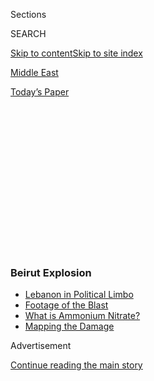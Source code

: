 <div id="app">

<div id="standalone-header">

<div class="interactive-masthead NYTAppHideMasthead css-qz70u6 e1suatyy0">

<div class="section css-ui9rw0 e1suatyy2">

<div class="css-eph4ug er09x8g0">

<div class="css-6n7j50">

</div>

<span class="css-1dv1kvn">Sections</span>

<div class="css-10488qs">

<span class="css-1dv1kvn">SEARCH</span>

</div>

[Skip to content](#site-content)[Skip to site index](#site-index)

</div>

<div id="masthead-section-label" class="css-1wr3we4 eaxe0e00">

[Middle
East](https://www.nytimes3xbfgragh.onion/section/world/middleeast)

</div>

<div class="css-10698na e1huz5gh0">

</div>

</div>

<div id="masthead-bar-one" class="section hasLinks css-15hmgas e1csuq9d3">

<div class="css-uqyvli e1csuq9d0">

</div>

<div class="css-1uqjmks e1csuq9d1">

</div>

<div class="css-9e9ivx">

[](https://myaccount.nytimes3xbfgragh.onion/auth/login?response_type=cookie&client_id=vi)

</div>

<div class="css-1bvtpon e1csuq9d2">

[Today’s
Paper](https://www.nytimes3xbfgragh.onion/section/todayspaper)

</div>

</div>

</div>

<div class="css-1aor85t" style="opacity:0.000000001;z-index:-1;visibility:hidden">

<div class="css-1hqnpie">

<div class="css-epjblv">

<span class="css-17xtcya">[Middle
East](/section/world/middleeast)</span><span class="css-x15j1o">|</span><span class="css-fwqvlz">Mapping
the Damage From the Beirut
Explosion</span>

</div>

<div class="css-k008qs">

<div class="css-1iwv8en">

<span class="css-18z7m18"></span>

<div>

</div>

</div>

<span class="css-1n6z4y">https://nyti.ms/33mMSxk</span>

<div class="css-1705lsu">

<div class="css-4xjgmj">

<div class="css-4skfbu" data-role="toolbar" data-aria-label="Social Media Share buttons, Save button, and Comments Panel with current comment count" data-testid="share-tools">

  - 
  - 
  - 
  - 
    
    <div class="css-6n7j50">
    
    </div>

  - 
  - 

</div>

</div>

</div>

</div>

</div>

</div>

<div class="css-mij9hh">

<div class="css-l9svim">

### <span class="css-o42ig8"><span><span class="css-1rxm0ex">Beirut</span><span class="css-1rxm0ex"> Explosion</span></span></span>

  - <span class="css-ousu42">[Lebanon in Political
    Limbo](https://www.nytimes3xbfgragh.onion/2020/08/11/world/middleeast/lebanon-government-resigns-explainer.html?name=styln-beirut&region=TOP_BANNER&variant=undefined&block=storyline_menu_recirc&action=click&pgtype=Interactive&impression_id=d4440f00-e38f-11ea-a0fd-ad25549458e4)</span>
  - <span class="css-ousu42">[Footage of the
    Blast](https://www.nytimes3xbfgragh.onion/2020/08/05/video/beirut-explosion-footage.html?name=styln-beirut&region=TOP_BANNER&variant=undefined&block=storyline_menu_recirc&action=click&pgtype=Interactive&impression_id=d4443610-e38f-11ea-a0fd-ad25549458e4)</span>
  - <span class="css-ousu42">[What is Ammonium
    Nitrate?](https://www.nytimes3xbfgragh.onion/2020/08/05/world/middleeast/beirut-explosion-ammonium-nitrate.html?name=styln-beirut&region=TOP_BANNER&variant=undefined&block=storyline_menu_recirc&action=click&pgtype=Interactive&impression_id=d4443611-e38f-11ea-a0fd-ad25549458e4)</span>
  - <span class="css-ousu42">[Mapping the
    Damage](https://www.nytimes3xbfgragh.onion/interactive/2020/08/04/world/middleeast/beirut-explosion-damage.html?name=styln-beirut&region=TOP_BANNER&variant=undefined&block=storyline_menu_recirc&action=click&pgtype=Interactive&impression_id=d4443612-e38f-11ea-a0fd-ad25549458e4)</span>

</div>

</div>

<div id="top-wrapper" class="css-1sy8kpn">

<div id="top-slug" class="css-l9onyx">

Advertisement

</div>

[Continue reading the main
story](#after-top)

<div class="ad top-wrapper" style="text-align:center;height:100%;display:block;min-height:250px">

<div id="top" class="place-ad" data-position="top" data-size-key="top">

</div>

</div>

<div id="after-top">

</div>

</div>

<div class="css-11kjks6" data-role="region" data-aria-label="comments panel" tabindex="-1">

<div class="css-1h21wu5">

<div class="css-akb3vb">

<div>

<div class="css-1yip8nf">

## [Comments](#commentsContainer)

[Mapping the Damage From the Beirut Explosion]()[Skip to Comments]()

<div class="css-c32q7m">

The comments section is closed. To submit a letter to the editor for
publication, write to <letters@NYTimes.com>.

</div>

</div>

<div class="css-1bxnhxc">

</div>

<div class="css-1yip8nf">

</div>

</div>

</div>

</div>

</div>

</div>

<div id="site-content" data-role="main">

# Mapping the Damage From the Beirut Explosion

<div class="css-1vegfwe interactive-byline-container">

By [<span class="css-1baulvz" itemprop="name">Anjali
Singhvi</span>](https://www.nytimes3xbfgragh.onion/by/anjali-singhvi),
<span class="css-1baulvz" itemprop="name">Scott Reinhard</span>,
[<span class="css-1baulvz" itemprop="name">Allison
McCann</span>](https://www.nytimes3xbfgragh.onion/by/allison-mccann),
[<span class="css-1baulvz" itemprop="name">Lauren
Leatherby</span>](https://www.nytimes3xbfgragh.onion/by/lauren-leatherby)
and [<span class="css-1baulvz last-byline" itemprop="name">Blacki
Migliozzi</span>](https://www.nytimes3xbfgragh.onion/by/blacki-migliozzi)Aug.
5,
2020

</div>

<div id="interactive-standalone-sharetools" class="css-wkcogx">

<div>

<div class="interactive-sharetools css-9z2bwm" data-role="toolbar" data-aria-label="Social Media Share buttons, Save button, and Comments Panel with current comment count" data-testid="share-tools">

  - 
  - 
  - 
  - 
    
    <div class="css-6n7j50">
    
    </div>

  - *<span class="css-1dtr3u3">49</span>*

</div>

</div>

</div>

<div id="beirut-explosion-damage" class="section interactive-standard interactive-content interactive-size-scoop css-uc81c" data-id="100000007272796">

<div class="css-17ih8de interactive-body">

<div class="g-top-asset g-top" style="">

<div class="g-asset g-graphic" style="max-width: 250px">

<div data-role="img">

<div id="g-locator-box" class="ai2html">

<div id="g-locator-250" class="g-artboard" style="max-width: 250px;max-height: 221px" data-aspect-ratio="1.131" data-min-width="0">

<div style="padding: 0 0 88.4% 0;">

</div>

![](data:image/gif;base64,R0lGODlhCgAKAIAAAB8fHwAAACH5BAEAAAAALAAAAAAKAAoAAAIIhI+py+0PYysAOw==)

<div id="g-ai0-1" class="g-Layer_1 g-aiAbs g-aiPointText" style="top:38.1278%;margin-top:-9.3px;left:40.2289%;width:98px;">

LEBANON

</div>

<div id="g-ai0-2" class="g-Layer_1 g-aiAbs g-aiPointText" style="top:49.2153%;margin-top:-8.8px;right:72.6344%;width:58px;">

Beirut

</div>

</div>

</div>

</div>

</div>

</div>

<div class="g-header-container">

</div>

<div class="g-story g-freebird g-max-limit" data-preview-slug="2020-08-04-beirut-explosion">

Explosions [erupted in Lebanon’s
capital](https://www.nytimes3xbfgragh.onion/2020/08/05/world/middleeast/beirut-explosion.html)
on Tuesday evening, leveling buildings, damaging hospitals and
shattering windows for miles. More than 5,000 people were injured and at
least 135 were killed.

A shock wave raced from the site of the blast, on Beirut’s industrial
waterfront, into the city’s densely populated residential neighborhoods
and downtown shopping districts. Dozens of nearby buildings — including
grain silos storing [around 85 percent of the country’s
grain](https://www.nytimes3xbfgragh.onion/2020/08/05/world/middleeast/beirut-explosion-what-happened.html)
— were severely damaged or destroyed, imagery from the aftermath
showed.

<div class="g-asset g-graphic" style="max-width: 900px">

<div data-role="img">

<div id="g-drone-box" class="ai2html">

<div id="g-drone-335" class="g-artboard" style="max-width: 335px;max-height: 560px" data-aspect-ratio="0.598" data-min-width="0" data-max-width="599">

<div style="padding: 0 0 167.1642% 0;">

</div>

![](data:image/gif;base64,R0lGODlhCgAKAIAAAB8fHwAAACH5BAEAAAAALAAAAAAKAAoAAAIIhI+py+0PYysAOw==)

<div id="g-ai0-1" class="g-text g-aiAbs g-aiPointText" style="top:20.0383%;margin-top:-8.2px;left:40.746%;margin-left:-69.5px;width:139px;">

SITE OF
EXPLOSION

</div>

<div id="g-ai0-2" class="g-text g-aiAbs g-aiPointText" style="top:24.5084%;margin-top:-16.2px;left:40.8451%;margin-left:-62.5px;width:125px;">

Warehouse storing

ammonium
nitrate

</div>

<div id="g-ai0-3" class="g-text g-aiAbs" style="top:47.5%;left:73.7305%;width:26.5672%;">

Destroyed

grain
silos

</div>

<div id="g-ai0-4" class="g-text g-aiAbs g-aiPointText" style="top:93.9582%;margin-top:-17.2px;left:84.6645%;margin-left:-57.5px;width:115px;">

PORT
OF

BEIRUT

</div>

</div>

<div id="g-drone-600" class="g-artboard" style="width:600px; height:1000px;" data-aspect-ratio="0.6" data-min-width="600" data-max-width="899">

<div style="">

</div>

![](data:image/gif;base64,R0lGODlhCgAKAIAAAB8fHwAAACH5BAEAAAAALAAAAAAKAAoAAAIIhI+py+0PYysAOw==)

<div id="g-ai1-1" class="g-text g-aiAbs g-aiPointText" style="top:41.7231%;margin-top:-8.2px;left:1.4646%;width:148px;">

SITE OF
EXPLOSION

</div>

<div id="g-ai1-2" class="g-text g-aiAbs g-aiPointText" style="top:44.4266%;margin-top:-16.3px;left:2.7805%;width:133px;">

Warehouse storing

ammonium
nitrate

</div>

<div id="g-ai1-3" class="g-text g-aiAbs g-aiPointText" style="top:51.8266%;margin-top:-8.3px;left:73.1496%;width:145px;">

Destroyed grain
silos

</div>

<div id="g-ai1-4" class="g-text g-aiAbs g-aiPointText" style="top:94.3166%;margin-top:-17.2px;left:86.4523%;margin-left:-57.5px;width:115px;">

PORT
OF

BEIRUT

</div>

</div>

<div id="g-drone-900" class="g-artboard" style="width:900px; height:1500px;" data-aspect-ratio="0.6" data-min-width="900">

<div style="">

</div>

![](data:image/gif;base64,R0lGODlhCgAKAIAAAB8fHwAAACH5BAEAAAAALAAAAAAKAAoAAAIIhI+py+0PYysAOw==)

<div id="g-ai2-1" class="g-text g-aiAbs g-aiPointText" style="top:40.6821%;margin-top:-8.2px;left:6.8169%;width:148px;">

SITE OF
EXPLOSION

</div>

<div id="g-ai2-2" class="g-text g-aiAbs g-aiPointText" style="top:42.4844%;margin-top:-16.3px;left:7.6943%;width:133px;">

Warehouse storing

ammonium
nitrate

</div>

<div id="g-ai2-3" class="g-text g-aiAbs g-aiPointText" style="top:51.9511%;margin-top:-8.3px;left:72.4169%;width:145px;">

Destroyed grain
silos

</div>

<div id="g-ai2-4" class="g-text g-aiAbs g-aiPointText" style="top:91.5444%;margin-top:-17.2px;left:87.031%;margin-left:-57.5px;width:115px;">

PORT OF

BEIRUT

</div>

</div>

</div>

</div>

<div class="g-source">

<span class="g-credit">Source:
[@rabzthecopter](https://www.instagram.com/rabzthecopter/)</span>

</div>

</div>

Officials said it appeared the [larger blast was caused by the
detonation](https://www.nytimes3xbfgragh.onion/2020/08/05/world/middleeast/beirut-explosion-what-happened.html)
of more than 2,700 tons of highly explosive ammonium nitrate that had
been stored in a warehouse at the port since it was confiscated from a
cargo ship in
2014.

<div class="g-asset g-graphic g-asset-width-bleed" style="">

<div data-role="img">

<div id="g-satmap-box" class="ai2html">

<div id="g-satmap-1050_copy" class="g-artboard" style="min-width: 1050px;" data-aspect-ratio="1.036" data-min-width="1050">

<div style="padding: 0 0 96.5488% 0;">

</div>

![](data:image/gif;base64,R0lGODlhCgAKAIAAAB8fHwAAACH5BAEAAAAALAAAAAAKAAoAAAIIhI+py+0PYysAOw==)

<div id="g-ai0-1" class="g-text-shadow g-aiAbs g-aiPointText" style="top:4.909%;margin-top:-8.8px;right:70.4486%;width:278px;">

Satellite image captured after the
explosion

</div>

<div id="g-ai0-2" class="g-text-shadow g-aiAbs g-aiPointText" style="top:19.952%;margin-top:-8.3px;left:88.7824%;width:48px;">

JISR

</div>

<div id="g-ai0-3" class="g-text-shadow g-aiAbs g-aiPointText" style="top:23.0987%;margin-top:-17.2px;left:58.9972%;margin-left:-57.5px;width:115px;">

PORT
OF

BEIRUT

</div>

<div id="g-ai0-4" class="g-text-shadow g-aiAbs g-aiPointText" style="top:23.6018%;margin-top:-8.3px;left:78.2372%;width:93px;">

KARANTINA

</div>

<div id="g-ai0-5" class="g-text-shadow g-aiAbs g-aiPointText" style="top:25.0814%;margin-top:-16.3px;left:19.6577%;margin-left:-63.5px;width:127px;">

BEIRUT
CENTRAL

DISTRICT

</div>

<div id="g-ai0-6" class="g-text-shadow g-aiAbs g-aiPointText" style="top:29.2244%;margin-top:-24.3px;left:76.4491%;width:135px;">

Patients evacuated

from
Karantina

Hospital

</div>

<div id="g-ai0-7" class="g-text-shadow g-aiAbs g-aiPointText" style="top:28.3366%;margin-top:-8.3px;left:66.8888%;width:103px;">

Capsized
ship

</div>

<div id="g-ai0-8" class="g-text-shadow g-aiAbs g-aiPointText" style="top:30.4047%;margin-top:-8.2px;left:54.8399%;width:157px;">

SITE OF
EXPLOSIONS

</div>

<div id="g-ai0-9" class="g-text-shadow g-aiAbs g-aiPointText" style="top:35.4389%;margin-top:-32.3px;right:51.9663%;width:127px;">

Beirut Port Silos

and surrounding

buildings
severely

damaged

</div>

<div id="g-ai0-10" class="g-text-shadow g-aiAbs g-aiPointText" style="top:34.0579%;margin-top:-16.3px;left:57.5513%;width:141px;">

Warehouse storing

‘explosive
materials’

</div>

<div id="g-ai0-11" class="g-text-shadow g-aiAbs g-aiPointText" style="top:41.5529%;margin-top:-15.2px;left:54.6585%;width:147px;">

Warehouses destroyed

or
damaged

</div>

<div id="g-ai0-12" class="g-text-shadow g-aiAbs g-aiPointText" style="top:42.9357%;margin-top:-24.3px;left:17.8743%;width:169px;">

Glass shattered in

upscale shopping
district

</div>

<div id="g-ai0-13" class="g-text-shadow g-aiAbs g-aiPointText" style="top:43.5276%;margin-top:-8.3px;left:38.8389%;width:92px;">

AL
MARFA’A

</div>

<div id="g-ai0-14" class="g-text-shadow g-aiAbs g-aiPointText" style="transform: matrix(0.9593,0.2823,-0.2823,0.9593,0,0);transform-origin: 50% 56.9179840562086%;-webkit-transform: matrix(0.9593,0.2823,-0.2823,0.9593,0,0);-webkit-transform-origin: 50% 56.9179840562086%;-ms-transform: matrix(0.9593,0.2823,-0.2823,0.9593,0,0);-ms-transform-origin: 50% 56.9179840562086%;top:45.398%;margin-top:-7.2px;left:86.4362%;margin-left:-54px;width:108px;">

Charles
Helou

</div>

<div id="g-ai0-15" class="g-text-shadow g-aiAbs g-aiPointText" style="top:45.599%;margin-top:-16.3px;left:66.9055%;width:116px;">

Facade stripped

off
towers

</div>

<div id="g-ai0-16" class="g-text-shadow g-aiAbs g-aiPointText" style="top:45.0796%;left:41.8555%;width:79px;">

Damaged

buildings

</div>

<div id="g-ai0-17" class="g-text-shadow g-aiAbs g-aiPointText" style="top:48.8543%;margin-top:-24.3px;left:14.9041%;width:142px;">

Storefronts

shattered
downtown

</div>

<div id="g-ai0-18" class="g-text-shadow g-aiAbs g-aiPointText" style="top:48.2624%;margin-top:-16.3px;left:4.9798%;width:99px;">

Damage at

Grand
Serail

</div>

<div id="g-ai0-19" class="g-text-shadow g-aiAbs g-aiPointText" style="transform: matrix(0.986,0.1664,-0.1664,0.986,0,0);transform-origin: 50% 56.9179840562086%;-webkit-transform: matrix(0.986,0.1664,-0.1664,0.986,0,0);-webkit-transform-origin: 50% 56.9179840562086%;-ms-transform: matrix(0.986,0.1664,-0.1664,0.986,0,0);-ms-transform-origin: 50% 56.9179840562086%;top:48.8505%;margin-top:-7.2px;left:82.4072%;margin-left:-47px;width:94px;">

Armenia
St.

</div>

<div id="g-ai0-20" class="g-text-shadow g-aiAbs g-aiPointText" style="transform: matrix(0.9912,0.1325,-0.1325,0.9912,0,0);transform-origin: 50% 56.9179840562086%;-webkit-transform: matrix(0.9912,0.1325,-0.1325,0.9912,0,0);-webkit-transform-origin: 50% 56.9179840562086%;-ms-transform: matrix(0.9912,0.1325,-0.1325,0.9912,0,0);-ms-transform-origin: 50% 56.9179840562086%;top:50.5274%;margin-top:-7.2px;left:46.5082%;margin-left:-54px;width:108px;">

Charles
Helou

</div>

<div id="g-ai0-21" class="g-text-shadow g-aiAbs g-aiPointText" style="top:50.7285%;margin-top:-8.3px;left:61.6696%;width:110px;">

MAR
MIKHAEL

</div>

<div id="g-ai0-22" class="g-text-shadow g-aiAbs g-aiPointText" style="transform: matrix(0.9928,-0.1199,0.1199,0.9928,0,0);transform-origin: 50% 56.9175167195839%;-webkit-transform: matrix(0.9928,-0.1199,0.1199,0.9928,0,0);-webkit-transform-origin: 50% 56.9175167195839%;-ms-transform: matrix(0.9928,-0.1199,0.1199,0.9928,0,0);-ms-transform-origin: 50% 56.9175167195839%;top:52.6976%;margin-top:-7.2px;left:59.8189%;margin-left:-47px;width:94px;">

Armenia
St.

</div>

<div id="g-ai0-23" class="g-text-shadow g-aiAbs g-aiPointText" style="top:53.1683%;left:45.2378%;width:79px;">

Damaged

buildings

</div>

<div id="g-ai0-24" class="g-text-shadow g-aiAbs g-aiPointText" style="top:53.9837%;margin-top:-8.3px;left:31.3608%;width:102px;">

GEMMAYZEH

</div>

<div id="g-ai0-25" class="g-text-shadow g-aiAbs g-aiPointText" style="top:53.4642%;left:59.2815%;width:64px;">

Rubble

</div>

<div id="g-ai0-26" class="g-text-shadow g-aiAbs g-aiPointText" style="top:54.3783%;margin-top:-8.3px;left:80.6496%;margin-left:-36px;width:72px;">

GEITAWI

</div>

<div id="g-ai0-27" class="g-text-shadow g-aiAbs g-aiPointText" style="top:57.0416%;margin-top:-16.3px;left:18.6598%;width:114px;">

Mohammad

AlAmin
Mosque

</div>

<div id="g-ai0-28" class="g-text-shadow g-aiAbs g-aiPointText" style="top:60.9873%;margin-top:-16.3px;left:66.9206%;width:132px;">

St. George

Hospital
damaged

</div>

<div id="g-ai0-29" class="g-text-shadow g-aiAbs g-aiPointText" style="top:60.3692%;left:50.6401%;width:129px;">

Wounded children

in
Gemmayzeh

</div>

<div id="g-ai0-30" class="g-text-shadow g-aiAbs g-aiPointText" style="transform: matrix(0.993,0.118,-0.118,0.993,0,0);transform-origin: 50% 56.9175167195839%;-webkit-transform: matrix(0.993,0.118,-0.118,0.993,0,0);-webkit-transform-origin: 50% 56.9175167195839%;-ms-transform: matrix(0.993,0.118,-0.118,0.993,0,0);-ms-transform-origin: 50% 56.9175167195839%;top:63.4496%;margin-top:-7.2px;left:39.1949%;margin-left:-54.5px;width:109px;">

Charles
Malek

</div>

<div id="g-ai0-31" class="g-text-shadow g-aiAbs g-aiPointText" style="top:65.8207%;margin-top:-8.3px;left:51.4445%;width:177px;">

Damage on Charles
Malek

</div>

<div id="g-ai0-32" class="g-text-shadow g-aiAbs g-aiPointText" style="top:67.0045%;margin-top:-8.3px;left:12.868%;width:91px;">

BACHOURA

</div>

<div id="g-ai0-33" class="g-text-shadow g-aiAbs g-aiPointText" style="top:72.0559%;margin-top:-15.5px;left:33.6047%;width:179px;">

BEIRUT

</div>

<div id="g-ai0-34" class="g-text-shadow g-aiAbs g-aiPointText" style="transform: matrix(0.8911,-0.4538,0.4538,0.8911,0,0);transform-origin: 50% 56.9179840562086%;-webkit-transform: matrix(0.8911,-0.4538,0.4538,0.8911,0,0);-webkit-transform-origin: 50% 56.9179840562086%;-ms-transform: matrix(0.8911,-0.4538,0.4538,0.8911,0,0);-ms-transform-origin: 50% 56.9179840562086%;top:74.6948%;margin-top:-7.2px;left:70.5926%;margin-left:-54.5px;width:109px;">

Independance

</div>

<div id="g-ai0-35" class="g-text-shadow g-aiAbs g-aiPointText" style="top:79.828%;margin-top:-16.3px;left:25.4478%;width:134px;">

Damage at Sodeco

Square
mall

</div>

<div id="g-ai0-36" class="g-text-shadow g-aiAbs g-aiPointText" style="top:80.0253%;margin-top:-16.3px;left:53.6703%;width:153px;">

Apartment windows

blown out in
Achrafieh

</div>

<div id="g-ai0-37" class="g-text-shadow g-aiAbs g-aiPointText" style="top:90.2841%;margin-top:-32.3px;left:49.495%;width:172px;">

Damage at Hôtel-Dieu de

France hospital, where

around 400 injured

people were later
taken.

</div>

<div id="g-ai0-38" class="g-text-shadow g-aiAbs g-aiPointText" style="top:87.9167%;margin-top:-8.3px;left:5.6393%;width:140px;">

BOURJ ABI
HAYDAR

</div>

<div id="g-ai0-39" class="g-text-shadow g-aiAbs g-aiPointText" style="top:88.114%;margin-top:-8.3px;left:34.1573%;width:74px;">

SODECO

</div>

</div>

<div id="g-satmap-900" class="g-artboard" style="min-width: 900px;max-width: 1049px;max-height: 1126px" data-aspect-ratio="0.932" data-min-width="900" data-max-width="1049">

<div style="padding: 0 0 107.2968% 0;">

</div>

![](data:image/gif;base64,R0lGODlhCgAKAIAAAB8fHwAAACH5BAEAAAAALAAAAAAKAAoAAAIIhI+py+0PYysAOw==)

<div id="g-ai1-1" class="g-Layer_5 g-aiAbs g-aiPointText" style="top:4.0144%;margin-top:-8.8px;right:69.1437%;width:278px;">

Satellite image captured after the
explosion

</div>

<div id="g-ai1-2" class="g-text-shadow g-aiAbs g-aiPointText" style="top:15.043%;margin-top:-8.3px;left:94.4908%;width:48px;">

JISR

</div>

<div id="g-ai1-3" class="g-text-shadow g-aiAbs g-aiPointText" style="top:19.8997%;margin-top:-17.2px;left:59.5072%;margin-left:-57.5px;width:115px;">

PORT
OF

BEIRUT

</div>

<div id="g-ai1-4" class="g-text-shadow g-aiAbs g-aiPointText" style="top:19.8065%;margin-top:-8.3px;left:82.9434%;width:93px;">

KARANTINA

</div>

<div id="g-ai1-5" class="g-text-shadow g-aiAbs g-aiPointText" style="top:21.3599%;margin-top:-16.3px;left:14.6006%;margin-left:-63.5px;width:127px;">

BEIRUT
CENTRAL

DISTRICT

</div>

<div id="g-ai1-6" class="g-text-shadow g-aiAbs g-aiPointText" style="top:25.7092%;margin-top:-24.3px;left:80.8573%;width:135px;">

Patients evacuated

from
Karantina

Hospital

</div>

<div id="g-ai1-7" class="g-text-shadow g-aiAbs g-aiPointText" style="top:24.2594%;margin-top:-8.3px;left:69.3602%;width:103px;">

Capsized
ship

</div>

<div id="g-ai1-8" class="g-text-shadow g-aiAbs g-aiPointText" style="top:27.3624%;margin-top:-8.2px;left:55.9435%;width:157px;">

SITE OF
EXPLOSIONS

</div>

<div id="g-ai1-9" class="g-text-shadow g-aiAbs g-aiPointText" style="top:32.1296%;margin-top:-32.3px;right:53.4795%;width:127px;">

Beirut Port Silos

and surrounding

buildings
severely

damaged

</div>

<div id="g-ai1-10" class="g-text-shadow g-aiAbs g-aiPointText" style="top:30.6798%;margin-top:-16.3px;left:58.8099%;width:141px;">

Warehouse storing

‘explosive
materials’

</div>

<div id="g-ai1-11" class="g-text-shadow g-aiAbs g-aiPointText" style="top:38.2374%;margin-top:-15.2px;left:55.7091%;width:147px;">

Warehouses destroyed

or
damaged

</div>

<div id="g-ai1-12" class="g-text-shadow g-aiAbs g-aiPointText" style="top:40.1033%;margin-top:-24.3px;left:12.52%;width:169px;">

Glass shattered in

upscale shopping
district

</div>

<div id="g-ai1-13" class="g-text-shadow g-aiAbs g-aiPointText" style="top:41.2424%;margin-top:-8.3px;left:35.9447%;width:92px;">

AL
MARFA’A

</div>

<div id="g-ai1-14" class="g-text-shadow g-aiAbs g-aiPointText" style="transform: matrix(0.9593,0.2823,-0.2823,0.9593,0,0);transform-origin: 50% 56.9179840562086%;-webkit-transform: matrix(0.9593,0.2823,-0.2823,0.9593,0,0);-webkit-transform-origin: 50% 56.9179840562086%;-ms-transform: matrix(0.9593,0.2823,-0.2823,0.9593,0,0);-ms-transform-origin: 50% 56.9179840562086%;top:42.6882%;margin-top:-7.2px;left:92.5088%;margin-left:-54px;width:108px;">

Charles
Helou

</div>

<div id="g-ai1-15" class="g-text-shadow g-aiAbs g-aiPointText" style="top:42.8993%;margin-top:-16.3px;left:69.7231%;width:116px;">

Facade stripped

off
towers

</div>

<div id="g-ai1-16" class="g-text-shadow g-aiAbs g-aiPointText" style="top:42.1469%;left:39.803%;width:79px;">

Damaged

buildings

</div>

<div id="g-ai1-17" class="g-text-shadow g-aiAbs g-aiPointText" style="top:46.3166%;margin-top:-24.3px;left:9.0548%;width:142px;">

Storefronts

shattered
downtown

</div>

<div id="g-ai1-18" class="g-text-shadow g-aiAbs g-aiPointText" style="transform: matrix(0.967,0.2547,-0.2547,0.967,0,0);transform-origin: 50% 56.9179840562086%;-webkit-transform: matrix(0.967,0.2547,-0.2547,0.967,0,0);-webkit-transform-origin: 50% 56.9179840562086%;-ms-transform: matrix(0.967,0.2547,-0.2547,0.967,0,0);-ms-transform-origin: 50% 56.9179840562086%;top:46.5197%;margin-top:-7.2px;left:88.5495%;margin-left:-47px;width:94px;">

Armenia
St.

</div>

<div id="g-ai1-19" class="g-text-shadow g-aiAbs g-aiPointText" style="transform: matrix(0.9912,0.1325,-0.1325,0.9912,0,0);transform-origin: 50% 56.9179840562086%;-webkit-transform: matrix(0.9912,0.1325,-0.1325,0.9912,0,0);-webkit-transform-origin: 50% 56.9179840562086%;-ms-transform: matrix(0.9912,0.1325,-0.1325,0.9912,0,0);-ms-transform-origin: 50% 56.9179840562086%;top:48.0731%;margin-top:-7.2px;left:45.9261%;margin-left:-54px;width:108px;">

Charles
Helou

</div>

<div id="g-ai1-20" class="g-text-shadow g-aiAbs g-aiPointText" style="top:48.3877%;margin-top:-8.3px;left:63.6146%;width:110px;">

MAR
MIKHAEL

</div>

<div id="g-ai1-21" class="g-text-shadow g-aiAbs g-aiPointText" style="transform: matrix(0.9887,-0.15,0.15,0.9887,0,0);transform-origin: 50% 56.9175167195839%;-webkit-transform: matrix(0.9887,-0.15,0.15,0.9887,0,0);-webkit-transform-origin: 50% 56.9175167195839%;-ms-transform: matrix(0.9887,-0.15,0.15,0.9887,0,0);-ms-transform-origin: 50% 56.9175167195839%;top:50.2478%;margin-top:-7.2px;left:61.386%;margin-left:-47px;width:94px;">

Armenia
St.

</div>

<div id="g-ai1-22" class="g-text-shadow g-aiAbs g-aiPointText" style="top:50.8455%;left:44.4441%;width:79px;">

Damaged

buildings

</div>

<div id="g-ai1-23" class="g-text-shadow g-aiAbs g-aiPointText" style="top:51.7015%;margin-top:-8.3px;left:28.2543%;width:102px;">

GEMMAYZEH

</div>

<div id="g-ai1-24" class="g-text-shadow g-aiAbs g-aiPointText" style="top:51.1561%;left:60.7634%;width:64px;">

Rubble

</div>

<div id="g-ai1-25" class="g-text-shadow g-aiAbs g-aiPointText" style="top:52.1157%;margin-top:-8.3px;left:85.7578%;margin-left:-36px;width:72px;">

GEITAWI

</div>

<div id="g-ai1-26" class="g-text-shadow g-aiAbs g-aiPointText" style="top:53.2548%;margin-top:-16.3px;left:18.5088%;width:114px;">

Mohammad

AlAmin
Mosque

</div>

<div id="g-ai1-27" class="g-text-shadow g-aiAbs g-aiPointText" style="top:53.7725%;margin-top:-16.3px;left:1.7455%;width:99px;">

Damage at

Grand
Serail

</div>

<div id="g-ai1-28" class="g-text-shadow g-aiAbs g-aiPointText" style="top:59.261%;margin-top:-16.3px;left:69.6937%;width:132px;">

St. George

Hospital
damaged

</div>

<div id="g-ai1-29" class="g-text-shadow g-aiAbs g-aiPointText" style="top:58.0943%;left:51.5783%;width:129px;">

Wounded children

in
Gemmayzeh

</div>

<div id="g-ai1-30" class="g-text-shadow g-aiAbs g-aiPointText" style="transform: matrix(0.993,0.118,-0.118,0.993,0,0);transform-origin: 50% 56.9175167195839%;-webkit-transform: matrix(0.993,0.118,-0.118,0.993,0,0);-webkit-transform-origin: 50% 56.9175167195839%;-ms-transform: matrix(0.993,0.118,-0.118,0.993,0,0);-ms-transform-origin: 50% 56.9175167195839%;top:61.6388%;margin-top:-7.2px;left:37.394%;margin-left:-54.5px;width:109px;">

Charles
Malek

</div>

<div id="g-ai1-31" class="g-text-shadow g-aiAbs g-aiPointText" style="top:64.128%;margin-top:-8.3px;left:51.6851%;width:177px;">

Damage on Charles
Malek

</div>

<div id="g-ai1-32" class="g-text-shadow g-aiAbs g-aiPointText" style="top:65.3707%;margin-top:-8.3px;left:6.6794%;width:91px;">

BACHOURA

</div>

<div id="g-ai1-33" class="g-text-shadow g-aiAbs g-aiPointText" style="top:70.5701%;margin-top:-15.5px;left:30.8721%;width:179px;">

BEIRUT

</div>

<div id="g-ai1-34" class="g-text-shadow g-aiAbs g-aiPointText" style="transform: matrix(0.8911,-0.4538,0.4538,0.8911,0,0);transform-origin: 50% 56.9179840562086%;-webkit-transform: matrix(0.8911,-0.4538,0.4538,0.8911,0,0);-webkit-transform-origin: 50% 56.9179840562086%;-ms-transform: matrix(0.8911,-0.4538,0.4538,0.8911,0,0);-ms-transform-origin: 50% 56.9179840562086%;top:73.444%;margin-top:-7.2px;left:74.0247%;margin-left:-54.5px;width:109px;">

Independance

</div>

<div id="g-ai1-35" class="g-text-shadow g-aiAbs g-aiPointText" style="top:78.8329%;margin-top:-16.3px;left:21.3557%;width:134px;">

Damage at Sodeco

Square
mall

</div>

<div id="g-ai1-36" class="g-text-shadow g-aiAbs g-aiPointText" style="top:79.0399%;margin-top:-16.3px;left:54.2819%;width:153px;">

Apartment windows

blown out in
Achrafieh

</div>

<div id="g-ai1-37" class="g-text-shadow g-aiAbs g-aiPointText" style="top:87.3243%;margin-top:-8.3px;left:1.6754%;width:140px;">

BOURJ ABI
HAYDAR

</div>

<div id="g-ai1-38" class="g-text-shadow g-aiAbs g-aiPointText" style="top:87.5315%;margin-top:-8.3px;left:31.5167%;width:74px;">

SODECO

</div>

<div id="g-ai1-39" class="g-text-shadow g-aiAbs g-aiPointText" style="top:90.0168%;margin-top:-32.3px;left:50.9173%;width:172px;">

Damage at Hôtel-Dieu de

France hospital, where

around 400 injured

people were later
taken.

</div>

</div>

<div id="g-satmap-600" class="g-artboard" style="min-width: 600px;max-width: 899px;max-height: 1127px" data-aspect-ratio="0.798" data-min-width="600" data-max-width="899">

<div style="padding: 0 0 125.3297% 0;">

</div>

![](data:image/gif;base64,R0lGODlhCgAKAIAAAB8fHwAAACH5BAEAAAAALAAAAAAKAAoAAAIIhI+py+0PYysAOw==)

<div id="g-ai2-1" class="g-Layer_5 g-aiAbs g-aiPointText" style="top:3.9583%;margin-top:-8.8px;right:54.8921%;width:278px;">

Satellite image captured after the
explosion

</div>

<div id="g-ai2-2" class="g-text-shadow g-aiAbs g-aiPointText" style="top:16.1237%;margin-top:-15.2px;left:57.6625%;margin-left:-54px;width:108px;">

PORT
OF

BEIRUT

</div>

<div id="g-ai2-3" class="g-text-shadow g-aiAbs g-aiPointText" style="top:25.0335%;margin-top:-30.2px;left:86.1961%;width:104px;">

Patients

evacuated

from
Karantina

Hospital

</div>

<div id="g-ai2-4" class="g-text-shadow g-aiAbs g-aiPointText" style="top:24.9006%;margin-top:-14.2px;left:17.307%;margin-left:-60px;width:120px;">

BEIRUT
CENTRAL

DISTRICT

</div>

<div id="g-ai2-5" class="g-text-shadow g-aiAbs g-aiPointText" style="top:26.4964%;margin-top:-15.2px;right:25.9878%;width:71px;">

Capsized

ship

</div>

<div id="g-ai2-6" class="g-text-shadow g-aiAbs g-aiPointText" style="top:31.2794%;margin-top:-6.2px;left:63.1721%;width:147px;">

SITE OF
EXPLOSIONS

</div>

<div id="g-ai2-7" class="g-text-shadow g-aiAbs g-aiPointText" style="top:35.4062%;margin-top:-30.2px;left:38.1551%;width:119px;">

Beirut Port Silos

and surrounding

buildings
severely

damaged

</div>

<div id="g-ai2-8" class="g-text-shadow g-aiAbs g-aiPointText" style="top:35.5392%;margin-top:-15.2px;left:66.5461%;width:131px;">

Warehouse storing

‘explosive
materials’

</div>

<div id="g-ai2-9" class="g-text-shadow g-aiAbs g-aiPointText" style="top:37.4009%;margin-top:-7.2px;left:87.008%;width:88px;">

KARANTINA

</div>

<div id="g-ai2-10" class="g-text-shadow g-aiAbs g-aiPointText" style="top:40.7255%;margin-top:-15.2px;left:63.1721%;width:146px;">

Warehouses destroyed

or
damaged

</div>

<div id="g-ai2-11" class="g-text-shadow g-aiAbs g-aiPointText" style="top:43.0527%;margin-top:-22.7px;left:14.9515%;width:157px;">

Glass shattered in

upscale shopping
district

</div>

<div id="g-ai2-12" class="g-text-shadow g-aiAbs g-aiPointText" style="top:43.9171%;margin-top:-7.2px;left:41.0607%;width:87px;">

AL
MARFA’A

</div>

<div id="g-ai2-13" class="g-text-shadow g-aiAbs g-aiPointText" style="top:45.5129%;margin-top:-15.2px;left:78.7098%;width:109px;">

Facade stripped

off
towers

</div>

<div id="g-ai2-14" class="g-text-shadow g-aiAbs g-aiPointText" style="top:49.0369%;margin-top:-22.7px;left:11.089%;width:133px;">

Storefronts

shattered
downtown

</div>

<div id="g-ai2-15" class="g-text-shadow g-aiAbs g-aiPointText" style="transform: matrix(0.9912,0.1325,-0.1325,0.9912,0,0);transform-origin: 50% 58.0776208882228%;-webkit-transform: matrix(0.9912,0.1325,-0.1325,0.9912,0,0);-webkit-transform-origin: 50% 58.0776208882228%;-ms-transform: matrix(0.9912,0.1325,-0.1325,0.9912,0,0);-ms-transform-origin: 50% 58.0776208882228%;top:50.4257%;margin-top:-6.2px;left:52.8661%;margin-left:-47px;width:94px;">

Charles
Helou

</div>

<div id="g-ai2-16" class="g-text-shadow g-aiAbs g-aiPointText" style="top:50.5662%;margin-top:-7.2px;left:71.9014%;width:103px;">

MAR
MIKHAEL

</div>

<div id="g-ai2-17" class="g-text-shadow g-aiAbs g-aiPointText" style="top:53.7578%;margin-top:-7.2px;left:32.4888%;width:96px;">

GEMMAYZEH

</div>

<div id="g-ai2-18" class="g-text-shadow g-aiAbs g-aiPointText" style="top:53.06%;left:50.1226%;width:75px;">

Damaged

buildings

</div>

<div id="g-ai2-19" class="g-text-shadow g-aiAbs g-aiPointText" style="top:54.2897%;margin-top:-7.2px;left:93.5195%;margin-left:-34px;width:68px;">

GEITAWI

</div>

<div id="g-ai2-20" class="g-text-shadow g-aiAbs g-aiPointText" style="top:56.0185%;margin-top:-15.2px;left:2.9424%;width:93px;">

Damage at

Grand
Serail

</div>

<div id="g-ai2-21" class="g-text-shadow g-aiAbs g-aiPointText" style="top:55.4537%;left:63.424%;width:61px;">

Rubble

</div>

<div id="g-ai2-22" class="g-text-shadow g-aiAbs g-aiPointText" style="top:58.1462%;margin-top:-15.2px;left:19.3644%;width:107px;">

Mohammad

AlAmin
Mosque

</div>

<div id="g-ai2-23" class="g-text-shadow g-aiAbs g-aiPointText" style="top:62.8006%;margin-top:-15.2px;left:70.8682%;width:124px;">

St. George

Hospital
damaged

</div>

<div id="g-ai2-24" class="g-text-shadow g-aiAbs g-aiPointText" style="transform: matrix(0.993,0.118,-0.118,0.993,0,0);transform-origin: 50% 58.0776208882228%;-webkit-transform: matrix(0.993,0.118,-0.118,0.993,0,0);-webkit-transform-origin: 50% 58.0776208882228%;-ms-transform: matrix(0.993,0.118,-0.118,0.993,0,0);-ms-transform-origin: 50% 58.0776208882228%;top:63.325%;margin-top:-6.2px;left:43.3789%;margin-left:-47.5px;width:95px;">

Charles
Malek

</div>

<div id="g-ai2-25" class="g-text-shadow g-aiAbs g-aiPointText" style="top:66.7901%;margin-top:-7.2px;left:8.4416%;width:86px;">

BACHOURA

</div>

<div id="g-ai2-26" class="g-text-shadow g-aiAbs g-aiPointText" style="top:71.9623%;margin-top:-11.1px;left:35.4068%;width:139px;">

BEIRUT

</div>

<div id="g-ai2-27" class="g-text-shadow g-aiAbs g-aiPointText" style="transform: matrix(0.8911,-0.4538,0.4538,0.8911,0,0);transform-origin: 50% 58.0776208882228%;-webkit-transform: matrix(0.8911,-0.4538,0.4538,0.8911,0,0);-webkit-transform-origin: 50% 58.0776208882228%;-ms-transform: matrix(0.8911,-0.4538,0.4538,0.8911,0,0);-ms-transform-origin: 50% 58.0776208882228%;top:74.3625%;margin-top:-6.2px;left:84.0202%;margin-left:-47px;width:94px;">

Independance

</div>

<div id="g-ai2-28" class="g-text-shadow g-aiAbs g-aiPointText" style="top:79.4234%;margin-top:-15.2px;left:24.1958%;width:126px;">

Damage at Sodeco

Square
mall

</div>

<div id="g-ai2-29" class="g-text-shadow g-aiAbs g-aiPointText" style="top:79.8224%;margin-top:-15.2px;left:61.2048%;width:142px;">

Apartment windows

blown out in
Achrafieh

</div>

<div id="g-ai2-30" class="g-text-shadow g-aiAbs g-aiPointText" style="top:89.6631%;margin-top:-30.2px;left:54.749%;width:161px;">

Damage at Hôtel-Dieu de

France hospital, where

around 400 injured

people were later
taken.

</div>

<div id="g-ai2-31" class="g-text-shadow g-aiAbs g-aiPointText" style="top:87.6684%;margin-top:-7.2px;left:2.8641%;width:131px;">

BOURJ ABI
HAYDAR

</div>

<div id="g-ai2-32" class="g-text-shadow g-aiAbs g-aiPointText" style="top:87.9343%;margin-top:-7.2px;left:36.1253%;width:71px;">

SODECO

</div>

</div>

<div id="g-satmap-460" class="g-artboard" style="min-width: 460px;max-width: 599px;max-height: 979px" data-aspect-ratio="0.612" data-min-width="460" data-max-width="599">

<div style="padding: 0 0 163.4735% 0;">

</div>

![](data:image/gif;base64,R0lGODlhCgAKAIAAAB8fHwAAACH5BAEAAAAALAAAAAAKAAoAAAIIhI+py+0PYysAOw==)

<div id="g-ai3-1" class="g-Layer_5 g-aiAbs g-aiPointText" style="top:3.9583%;margin-top:-8.8px;right:40.0937%;width:278px;">

Satellite image captured after the
explosion

</div>

<div id="g-ai3-2" class="g-text-shadow g-aiAbs g-aiPointText" style="top:22.7728%;margin-top:-15.2px;left:76.5467%;margin-left:-54px;width:108px;">

PORT
OF

BEIRUT

</div>

<div id="g-ai3-3" class="g-text-shadow g-aiAbs g-aiPointText" style="top:24.9006%;margin-top:-14.2px;left:16.127%;margin-left:-60px;width:120px;">

BEIRUT
CENTRAL

DISTRICT

</div>

<div id="g-ai3-4" class="g-text-shadow g-aiAbs g-aiPointText" style="top:29.8166%;margin-top:-6.2px;left:69.3203%;width:147px;">

SITE OF
EXPLOSIONS

</div>

<div id="g-ai3-5" class="g-text-shadow g-aiAbs g-aiPointText" style="top:35.4062%;margin-top:-30.2px;right:42.8213%;width:119px;">

Beirut Port Silos

and surrounding

buildings
severely

damaged

</div>

<div id="g-ai3-6" class="g-text-shadow g-aiAbs g-aiPointText" style="top:33.6774%;margin-top:-15.2px;left:73.7573%;width:131px;">

Warehouse storing

‘explosive
materials’

</div>

<div id="g-ai3-7" class="g-text-shadow g-aiAbs g-aiPointText" style="top:40.7255%;margin-top:-15.2px;left:69.5899%;width:146px;">

Warehouses destroyed

or
damaged

</div>

<div id="g-ai3-8" class="g-text-shadow g-aiAbs g-aiPointText" style="top:43.0527%;margin-top:-22.7px;left:6.4601%;width:170px;">

Glass blankets ground

in upscale shopping
district

</div>

<div id="g-ai3-9" class="g-text-shadow g-aiAbs g-aiPointText" style="top:43.9171%;margin-top:-7.2px;left:40.5156%;width:87px;">

AL
MARFA’A

</div>

<div id="g-ai3-10" class="g-text-shadow g-aiAbs g-aiPointText" style="top:46.7097%;margin-top:-15.2px;right:14.6795%;width:109px;">

Facade stripped

off
towers

</div>

<div id="g-ai3-11" class="g-text-shadow g-aiAbs g-aiPointText" style="top:48.505%;margin-top:-22.7px;left:1.7895%;width:133px;">

Storefronts

shattered
downtown

</div>

<div id="g-ai3-12" class="g-text-shadow g-aiAbs g-aiPointText" style="transform: matrix(0.9912,0.1325,-0.1325,0.9912,0,0);transform-origin: 50% 58.0776208882228%;-webkit-transform: matrix(0.9912,0.1325,-0.1325,0.9912,0,0);-webkit-transform-origin: 50% 58.0776208882228%;-ms-transform: matrix(0.9912,0.1325,-0.1325,0.9912,0,0);-ms-transform-origin: 50% 58.0776208882228%;top:50.4257%;margin-top:-6.2px;left:55.9138%;margin-left:-47px;width:94px;">

Charles
Helou

</div>

<div id="g-ai3-13" class="g-text-shadow g-aiAbs g-aiPointText" style="top:50.8322%;margin-top:-7.2px;left:79.8426%;width:103px;">

MAR
MIKHAEL

</div>

<div id="g-ai3-14" class="g-text-shadow g-aiAbs g-aiPointText" style="top:53.7578%;margin-top:-7.2px;left:29.3348%;width:96px;">

GEMMAYZEH

</div>

<div id="g-ai3-15" class="g-text-shadow g-aiAbs g-aiPointText" style="top:53.06%;left:52.3354%;width:75px;">

Damaged

buildings

</div>

<div id="g-ai3-16" class="g-text-shadow g-aiAbs g-aiPointText" style="top:53.8579%;left:76.8696%;width:61px;">

Rubble

</div>

<div id="g-ai3-17" class="g-text-shadow g-aiAbs g-aiPointText" style="top:58.1462%;margin-top:-15.2px;left:12.2161%;width:107px;">

Mohammad

AlAmin
Mosque

</div>

<div id="g-ai3-18" class="g-text-shadow g-aiAbs g-aiPointText" style="top:62.9336%;margin-top:-15.2px;left:76.5061%;width:124px;">

St. George

Hospital
damaged

</div>

<div id="g-ai3-19" class="g-text-shadow g-aiAbs g-aiPointText" style="transform: matrix(0.993,0.118,-0.118,0.993,0,0);transform-origin: 50% 58.0776208882228%;-webkit-transform: matrix(0.993,0.118,-0.118,0.993,0,0);-webkit-transform-origin: 50% 58.0776208882228%;-ms-transform: matrix(0.993,0.118,-0.118,0.993,0,0);-ms-transform-origin: 50% 58.0776208882228%;top:63.325%;margin-top:-6.2px;left:43.5393%;margin-left:-47.5px;width:95px;">

Charles
Malek

</div>

<div id="g-ai3-20" class="g-text-shadow g-aiAbs g-aiPointText" style="top:71.9623%;margin-top:-11.1px;left:33.1408%;width:139px;">

BEIRUT

</div>

<div id="g-ai3-21" class="g-text-shadow g-aiAbs g-aiPointText" style="top:79.4234%;margin-top:-15.2px;left:18.5179%;width:126px;">

Damage at Sodeco

Square
mall

</div>

<div id="g-ai3-22" class="g-text-shadow g-aiAbs g-aiPointText" style="top:79.6894%;margin-top:-15.2px;left:66.7904%;width:142px;">

Apartment windows

blown out in
Achrafieh

</div>

<div id="g-ai3-23" class="g-text-shadow g-aiAbs g-aiPointText" style="top:89.2642%;margin-top:-30.2px;left:58.3701%;width:147px;">

Damage at Hotel Dieu

hospital, where around

400 injured people

were later
taken

</div>

<div id="g-ai3-24" class="g-text-shadow g-aiAbs g-aiPointText" style="top:87.9343%;margin-top:-7.2px;left:34.0781%;width:71px;">

SODECO

</div>

</div>

<div id="g-satmap-335" class="g-artboard" style="max-width: 459px;max-height: 844px" data-aspect-ratio="0.544" data-min-width="0" data-max-width="459">

<div style="padding: 0 0 183.8656% 0;">

</div>

![](data:image/gif;base64,R0lGODlhCgAKAIAAAB8fHwAAACH5BAEAAAAALAAAAAAKAAoAAAIIhI+py+0PYysAOw==)

<div id="g-ai4-1" class="g-Layer_5 g-aiAbs g-aiPointText" style="top:6.1313%;margin-top:-8.8px;right:21.0737%;width:278px;">

Satellite image captured after the
explosion

</div>

<div id="g-ai4-2" class="g-text-shadow g-aiAbs g-aiPointText" style="top:15.1412%;margin-top:-12.3px;left:68.9132%;margin-left:-50.5px;width:101px;">

PORT
OF

BEIRUT

</div>

<div id="g-ai4-3" class="g-text-shadow g-aiAbs g-aiPointText" style="top:25.0931%;margin-top:-11.6px;left:14.8577%;margin-left:-50.5px;width:101px;">

BEIRUT
CENTRAL

DISTRICT

</div>

<div id="g-ai4-4" class="g-text-shadow g-aiAbs g-aiPointText" style="top:29.0956%;margin-top:-15.2px;left:66.752%;width:99px;">

SITE
OF

EXPLOSIONS

</div>

<div id="g-ai4-5" class="g-text-shadow g-aiAbs g-aiPointText" style="top:35.8353%;margin-top:-19.7px;left:71.3575%;width:108px;">

Warehouse

storing
‘explosive

materials’

</div>

<div id="g-ai4-6" class="g-text-shadow g-aiAbs g-aiPointText" style="top:37.053%;margin-top:-26.2px;right:47.3913%;width:111px;">

Beirut Port Silos

and surrounding

buildings
severely

damaged

</div>

<div id="g-ai4-7" class="g-text-shadow g-aiAbs g-aiPointText" style="top:42.4106%;margin-top:-13.2px;left:63.7765%;width:137px;">

Warehouses destroyed

or
damaged

</div>

<div id="g-ai4-8" class="g-text-shadow g-aiAbs g-aiPointText" style="top:46.2584%;margin-top:-5.9px;left:36.4992%;width:74px;">

AL
MARFA’A

</div>

<div id="g-ai4-9" class="g-text-shadow g-aiAbs g-aiPointText" style="top:48.0928%;margin-top:-13.2px;right:15.054%;width:102px;">

Facade stripped

off
towers

</div>

<div id="g-ai4-10" class="g-text-shadow g-aiAbs g-aiPointText" style="top:50.5281%;margin-top:-13.2px;left:1.8283%;width:125px;">

Storefronts

shattered
downtown

</div>

<div id="g-ai4-11" class="g-text-shadow g-aiAbs g-aiPointText" style="transform: matrix(0.9912,0.1325,-0.1325,0.9912,0,0);transform-origin: 50% 59.6340201335968%;-webkit-transform: matrix(0.9912,0.1325,-0.1325,0.9912,0,0);-webkit-transform-origin: 50% 59.6340201335968%;-ms-transform: matrix(0.9912,0.1325,-0.1325,0.9912,0,0);-ms-transform-origin: 50% 59.6340201335968%;top:51.6584%;margin-top:-5.2px;left:54.647%;margin-left:-47px;width:94px;">

Charles
Helou

</div>

<div id="g-ai4-12" class="g-text-shadow g-aiAbs g-aiPointText" style="top:52.1031%;margin-top:-5.9px;left:78.9756%;width:87px;">

MAR
MIKHAEL

</div>

<div id="g-ai4-13" class="g-text-shadow g-aiAbs g-aiPointText" style="top:54.863%;margin-top:-5.9px;left:23.1719%;width:82px;">

GEMMAYZEH

</div>

<div id="g-ai4-14" class="g-text-shadow g-aiAbs g-aiPointText" style="top:54.0628%;left:48.5844%;width:71px;">

Damaged

buildings

</div>

<div id="g-ai4-15" class="g-text-shadow g-aiAbs g-aiPointText" style="top:56.3358%;left:73.864%;width:58px;">

Rubble

</div>

<div id="g-ai4-16" class="g-text-shadow g-aiAbs g-aiPointText" style="top:59.1327%;margin-top:-13.2px;left:4.2581%;width:100px;">

Mohammad

AlAmin
Mosque

</div>

<div id="g-ai4-17" class="g-text-shadow g-aiAbs g-aiPointText" style="top:65.5455%;margin-top:-19.7px;left:73.4681%;width:78px;">

St.
George

Hospital

damaged

</div>

<div id="g-ai4-18" class="g-text-shadow g-aiAbs g-aiPointText" style="transform: matrix(0.993,0.118,-0.118,0.993,0,0);transform-origin: 50% 59.6331138287865%;-webkit-transform: matrix(0.993,0.118,-0.118,0.993,0,0);-webkit-transform-origin: 50% 59.6331138287865%;-ms-transform: matrix(0.993,0.118,-0.118,0.993,0,0);-ms-transform-origin: 50% 59.6331138287865%;top:64.3219%;margin-top:-5.2px;left:41.0063%;margin-left:-47.5px;width:95px;">

Charles
Malek

</div>

<div id="g-ai4-19" class="g-text-shadow g-aiAbs g-aiPointText" style="top:72.775%;margin-top:-9.3px;left:27.377%;width:116px;">

BEIRUT

</div>

<div id="g-ai4-20" class="g-text-shadow g-aiAbs g-aiPointText" style="top:79.9136%;margin-top:-13.2px;left:10.6672%;width:118px;">

Damage at Sodeco

Square
mall

</div>

<div id="g-ai4-21" class="g-text-shadow g-aiAbs g-aiPointText" style="top:80.4007%;margin-top:-13.2px;left:63.7086%;width:133px;">

Apartment windows

blown out in
Achrafieh

</div>

<div id="g-ai4-22" class="g-text-shadow g-aiAbs g-aiPointText" style="top:89.8171%;margin-top:-26.2px;left:55.2515%;width:150px;">

Damage at Hôtel-Dieu de

France hospital, where

around 400 injured

people were later
taken.

</div>

<div id="g-ai4-23" class="g-text-shadow g-aiAbs g-aiPointText" style="top:88.4697%;margin-top:-5.9px;left:28.4127%;width:61px;">

SODECO

</div>

</div>

</div>

</div>

<div class="g-source">

<span class="g-credit">By The New York
Times</span><span class="g-credit_bullet">·</span><span class="g-credit">Sources:
Damage locations based on photos and video showing destruction from the
blast. Satellite images from Planet Labs (after) and Bing (before).
Street data from OpenStreetMap.</span>

</div>

</div>

The second of the two blasts could be heard in Cyprus, more than 100
miles away. [Broken glass and
debris](https://twitter.com/MinaSohail/status/1290707117264064512) could
be seen two miles away, encompassing an area where more than 750,000
people
live.

<div class="g-asset g-graphic g-asset-width-full" style="">

<div data-role="img">

<div id="g-radius-box" class="ai2html">

<div id="g-radius-Artboard_1" class="g-artboard" style="width:945px; height:616.986424176894px;" data-aspect-ratio="1.532" data-min-width="945">

<div style="">

</div>

![](data:image/gif;base64,R0lGODlhCgAKAIAAAB8fHwAAACH5BAEAAAAALAAAAAAKAAoAAAIIhI+py+0PYysAOw==)

<div id="g-ai0-1" class="g-Layer_1 g-aiAbs g-aiPointText" style="top:12.3642%;margin-top:-9.3px;left:81.23%;width:140px;">

PORT OF
BEIRUT

</div>

<div id="g-ai0-2" class="g-Layer_1 g-aiAbs g-aiPointText" style="top:21.599%;margin-top:-17.3px;left:50.5296%;margin-left:-54.5px;width:109px;">

SITE
OF

EXPLOSIONS

</div>

<div id="g-ai0-3" class="g-Layer_1 g-aiAbs g-aiPointText" style="top:30.679%;margin-top:-18.3px;left:50.515%;margin-left:-61px;width:122px;">

.5 miles

9,000
residents

</div>

<div id="g-ai0-4" class="g-Layer_1 g-aiAbs g-aiPointText" style="top:42.0245%;margin-top:-18.3px;left:50.5098%;margin-left:-69.5px;width:139px;">

1 mile

116,000
residents

</div>

<div id="g-ai0-5" class="g-Layer_1 g-aiAbs g-aiPointText" style="top:60.0151%;margin-top:-18.3px;left:50.5098%;margin-left:-69.5px;width:139px;">

2 miles

778,000
residents

</div>

<div id="g-ai0-6" class="g-Layer_1 g-aiAbs g-aiPointText" style="top:69.9019%;margin-top:-18.3px;left:3.1746%;width:139px;">

Residents per

10,000 sq.
meters

</div>

<div id="g-ai0-7" class="g-Layer_1 g-aiAbs g-aiPointText" style="top:75.4125%;margin-top:-9.3px;left:6.2852%;width:31px;">

0

</div>

<div id="g-ai0-8" class="g-Layer_1 g-aiAbs g-aiPointText" style="top:83.6785%;margin-top:-18.3px;left:50.5191%;margin-left:-76px;width:152px;">

3 miles

1,862,000
residents

</div>

<div id="g-ai0-9" class="g-Layer_1 g-aiAbs g-aiPointText" style="top:87.7305%;margin-top:-9.3px;left:6.2852%;width:60px;">

1,900

</div>

<div id="g-ai0-10" class="g-Layer_1 g-aiAbs g-aiPointText" style="top:92.917%;margin-top:-9.3px;left:3.1746%;width:66px;">

1
MILE

</div>

</div>

<div id="g-radius-Artboard_1_copy" class="g-artboard" style="width:460px; height:320px;" data-aspect-ratio="1.438" data-min-width="460" data-max-width="944">

<div style="">

</div>

![](data:image/gif;base64,R0lGODlhCgAKAIAAAB8fHwAAACH5BAEAAAAALAAAAAAKAAoAAAIIhI+py+0PYysAOw==)

<div id="g-ai1-1" class="g-Layer_1 g-aiAbs g-aiPointText" style="top:8.9954%;margin-top:-4.8px;left:68.3663%;width:140px;">

PORT OF
BEIRUT

</div>

<div id="g-ai1-2" class="g-Layer_1 g-aiAbs g-aiPointText" style="top:19.7696%;margin-top:-17.3px;left:50.6079%;margin-left:-54.5px;width:109px;">

SITE
OF

EXPLOSIONS

</div>

<div id="g-ai1-3" class="g-Layer_1 g-aiAbs g-aiPointText" style="top:33.5266%;margin-top:-18.3px;left:68.4465%;margin-left:-61px;width:122px;">

.5 miles

9,000
residents

</div>

<div id="g-ai1-4" class="g-Layer_1 g-aiAbs g-aiPointText" style="top:43.5266%;margin-top:-18.3px;left:50.4782%;margin-left:-69.5px;width:139px;">

1 mile

116,000
residents

</div>

<div id="g-ai1-5" class="g-Layer_1 g-aiAbs g-aiPointText" style="top:60.4016%;margin-top:-18.3px;left:4.3479%;width:139px;">

Residents per

10,000 sq.
meters

</div>

<div id="g-ai1-6" class="g-Layer_1 g-aiAbs g-aiPointText" style="top:61.0266%;margin-top:-18.3px;left:50.4782%;margin-left:-69.5px;width:139px;">

2 miles

778,000
residents

</div>

<div id="g-ai1-7" class="g-Layer_1 g-aiAbs g-aiPointText" style="top:69.4641%;margin-top:-9.3px;left:9.2165%;width:31px;">

0

</div>

<div id="g-ai1-8" class="g-Layer_1 g-aiAbs g-aiPointText" style="top:81.6516%;margin-top:-18.3px;left:50.4971%;margin-left:-76px;width:152px;">

3 miles

1,862,000
residents

</div>

<div id="g-ai1-9" class="g-Layer_1 g-aiAbs g-aiPointText" style="top:81.3391%;margin-top:-9.3px;left:9.2165%;width:60px;">

1,900

</div>

<div id="g-ai1-10" class="g-Layer_1 g-aiAbs g-aiPointText" style="top:89.1516%;margin-top:-9.3px;left:4.3479%;width:66px;">

1
MILE

</div>

</div>

<div id="g-radius-Artboard_1_copy_2" class="g-artboard" style="max-width: 300px;max-height: 200px" data-aspect-ratio="1.5" data-min-width="0" data-max-width="459">

<div style="padding: 0 0 66.6667% 0;">

</div>

![](data:image/gif;base64,R0lGODlhCgAKAIAAAB8fHwAAACH5BAEAAAAALAAAAAAKAAoAAAIIhI+py+0PYysAOw==)

<div id="g-ai2-1" class="g-Layer_1 g-aiAbs g-aiPointText" style="top:13.1138%;margin-top:-15.2px;left:50.3998%;margin-left:-48.5px;width:97px;">

SITE
OF

EXPLOSIONS

</div>

<div id="g-ai2-2" class="g-Layer_1 g-aiAbs g-aiPointText" style="top:29.6235%;margin-top:-15.2px;left:69.6612%;margin-left:-54.5px;width:109px;">

.5 miles

9,000
residents

</div>

<div id="g-ai2-3" class="g-Layer_1 g-aiAbs g-aiPointText" style="top:40.6235%;margin-top:-15.2px;left:33.3357%;margin-left:-62px;width:124px;">

1 mile

116,000
residents

</div>

<div id="g-ai2-4" class="g-Layer_1 g-aiAbs g-aiPointText" style="top:57.1235%;margin-top:-15.2px;left:50.5359%;margin-left:-62px;width:124px;">

2 miles

778,000
residents

</div>

<div id="g-ai2-5" class="g-Layer_1 g-aiAbs g-aiPointText" style="top:79.6235%;margin-top:-15.2px;left:51.1599%;margin-left:-67.5px;width:135px;">

3 miles

1,862,000
residents

</div>

<div id="g-ai2-6" class="g-Layer_1 g-aiAbs g-aiPointText" style="top:86.8735%;margin-top:-7.7px;left:9.6192%;margin-left:-30px;width:60px;">

1 MILE

</div>

</div>

</div>

</div>

<div class="g-source g-add-padding">

<span class="g-credit">By The New York Times. Population figures are
approximate. Population data from [WorldPop](https://www.worldpop.org/),
University of Southampton. Satellite image from Bing.</span>

</div>

</div>

The explosions erupted next to a tall building called the Beirut Port
Silos, which could be seen partially collapsed amid the rubble of nearby
buildings. Several fires burned across the port area, seen in this
panoramic
image.

<div class="g-asset g-image g-asset-width-bleed" style="">

<div data-role="img">

<div class="g-asset_inner">

![](https://static01.graylady3jvrrxbe.onion/packages/flash/multimedia/ICONS/transparent.png)

![](https://static01.graylady3jvrrxbe.onion/newsgraphics/2020/08/04/beirut-explosion/assets/images/beirut_4_port_panorama-2000.png)

</div>

</div>

<div class="g-source">

<span class="g-credit">Panoramic image by The New York Times, stitched
together from several photos from [the
site](https://twitter.com/PsychologyDoc/status/1290705761467801601).</span>

</div>

</div>

<div class="g-asset g-image g-asset-width-bleed" style="">

<div data-role="img">

<div class="g-asset_inner">

![](https://static01.graylady3jvrrxbe.onion/packages/flash/multimedia/ICONS/transparent.png)

![](https://static01.graylady3jvrrxbe.onion/newsgraphics/2020/08/04/beirut-explosion/assets/images/husseinmalla_associatedpress-2000.png)

</div>

</div>

<div class="g-source">

<span class="g-credit">Hussein Malla/Associated Press</span>

</div>

</div>

Videos and photos taken from the scene showed a thick cloud of gray
smoke hovering over the Mediterranean before an enormous burst of red
and orange fumes exploded into the
sky.

<div class="g-asset g-video" style="max-width: 945px">

<div data-role="img">

<div class="g-asset_inner">

<div id="g-video-100000007272075" class="g-vhs g-scoop-video" data-type="scoop-video" data-asset="100000007272075" data-vhs-options="{&quot;autoplay&quot;:false,&quot;ratio&quot;:&quot;16:9&quot;}" style="padding-bottom: 56.25%">

</div>

</div>

</div>

<div class="g-source">

<span class="g-credit">The New York
Times</span>

</div>

</div>

</div>

</div>

</div>

<div id="interactive-footer-container" class="css-ovgi28 interactive-footer-container">

<div id="interactive-addendum-list" class="css-1yiqkdd interactive-addendum-list">

<div class="interactive-addendum-item">

**Correction:** Aug. 5, 2020

A key for a population density map in a previous version of this story
gave the wrong value. The map shows residents per 10,000 square meters,
not per 100 square meters.

</div>

</div>

</div>

</div>

<div id="standalone-footer">

<div>

<div>

<div id="interactive-footer-wrapper">

<div class="css-i29ckm">

<div class="css-1oeie6n">

Read 49
Comments

</div>

<div class="interactive-sharetools css-9z2bwm" data-role="toolbar" data-aria-label="Social Media Share buttons, Save button, and Comments Panel with current comment count" data-testid="share-tools">

  - 
  - 
  - 
  - 
    
    <div class="css-6n7j50">
    
    </div>

</div>

</div>

<div>

</div>

<div id="bottom-wrapper" class="css-1ede5it">

<div id="bottom-slug" class="css-l9onyx">

Advertisement

</div>

[Continue reading the main
story](#after-bottom)

<div id="bottom" class="ad bottom-wrapper" style="text-align:center;height:100%;display:block;min-height:90px">

</div>

<div id="after-bottom">

</div>

</div>

## Site Index

<div>

</div>

## Site Information Navigation

  - [© <span>2020</span> <span>The New York Times
    Company</span>](https://help.nytimes3xbfgragh.onion/hc/en-us/articles/115014792127-Copyright-notice)

<!-- end list -->

  - [NYTCo](https://www.nytco.com/)
  - [Contact
    Us](https://help.nytimes3xbfgragh.onion/hc/en-us/articles/115015385887-Contact-Us)
  - [Work with us](https://www.nytco.com/careers/)
  - [Advertise](https://nytmediakit.com/)
  - [T Brand Studio](http://www.tbrandstudio.com/)
  - [Your Ad
    Choices](https://www.nytimes3xbfgragh.onion/privacy/cookie-policy#how-do-i-manage-trackers)
  - [Privacy](https://www.nytimes3xbfgragh.onion/privacy)
  - [Terms of
    Service](https://help.nytimes3xbfgragh.onion/hc/en-us/articles/115014893428-Terms-of-service)
  - [Terms of
    Sale](https://help.nytimes3xbfgragh.onion/hc/en-us/articles/115014893968-Terms-of-sale)
  - [Site
    Map](https://spiderbites.nytimes3xbfgragh.onion)
  - [Help](https://help.nytimes3xbfgragh.onion/hc/en-us)
  - [Subscriptions](https://www.nytimes3xbfgragh.onion/subscription?campaignId=37WXW)

</div>

</div>

</div>

</div>

</div>
